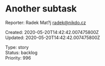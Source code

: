 # Another subtask

Reporter: Radek Mat?j <radek@nikdo.cz>  

Created: 2020-05-20T14:42:42.007475800Z  
Updated: 2020-05-20T14:42:42.007475800Z

Type: story  
Status: backlog  
Priority: 996
